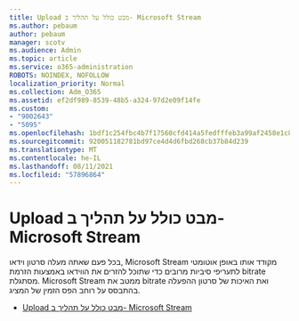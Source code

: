 ```yaml
---
title: Upload מבט כולל על תהליך ב- Microsoft Stream
ms.author: pebaum
author: pebaum
manager: scotv
ms.audience: Admin
ms.topic: article
ms.service: o365-administration
ROBOTS: NOINDEX, NOFOLLOW
localization_priority: Normal
ms.collection: Adm_O365
ms.assetid: ef2df989-8539-48b5-a324-97d2e09f14fe
ms.custom:
- "9002643"
- "5095"
ms.openlocfilehash: 1bdf1c254fbc4b7f17560cfd414a5fedfffeb3a99af2458e1c8f0a889ddd97bb
ms.sourcegitcommit: 920051182781bd97ce4d4d6fbd268cb37b84d239
ms.translationtype: MT
ms.contentlocale: he-IL
ms.lasthandoff: 08/11/2021
ms.locfileid: "57896864"
---
```

# <a name="upload-process-overview-in-microsoft-stream"></a>Upload מבט כולל על תהליך ב- Microsoft Stream

בכל פעם שאתה מעלה סרטון וידאו, Microsoft Stream מקודד אותו באופן אוטומטי לתעריפי סיביות מרובים כדי שתוכל להזרים את הווידאו באמצעות הזרמת bitrate מסתגלת. Microsoft Stream ממטב את bitrate ואת האיכות של סרטון ההפעלה בהתבסס על רוחב הפס הזמין של המציג.

- [Upload מבט כולל על תהליך ב- Microsoft Stream](https://docs.microsoft.com/stream/upload-process-overview)
